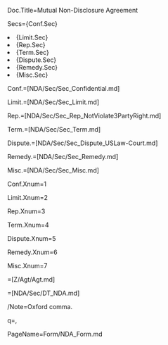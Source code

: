 Doc.Title=Mutual Non-Disclosure Agreement

Secs={Conf.Sec}<li>{Limit.Sec}<li>{Rep.Sec}<li>{Term.Sec}<li>{Dispute.Sec}<li>{Remedy.Sec}<li>{Misc.Sec}

Conf.=[NDA/Sec/Sec_Confidential.md]

Limit.=[NDA/Sec/Sec_Limit.md]

Rep.=[NDA/Sec/Sec_Rep_NotViolate3PartyRight.md]

Term.=[NDA/Sec/Sec_Term.md]

Dispute.=[NDA/Sec/Sec_Dispute_USLaw-Court.md]

Remedy.=[NDA/Sec/Sec_Remedy.md]

Misc.=[NDA/Sec/Sec_Misc.md]

Conf.Xnum=1

Limit.Xnum=2

Rep.Xnum=3

Term.Xnum=4

Dispute.Xnum=5

Remedy.Xnum=6

Misc.Xnum=7

=[Z/Agt/Agt.md]

=[NDA/Sec/DT_NDA.md]

/Note=Oxford comma.

q=,

PageName=Form/NDA_Form.md